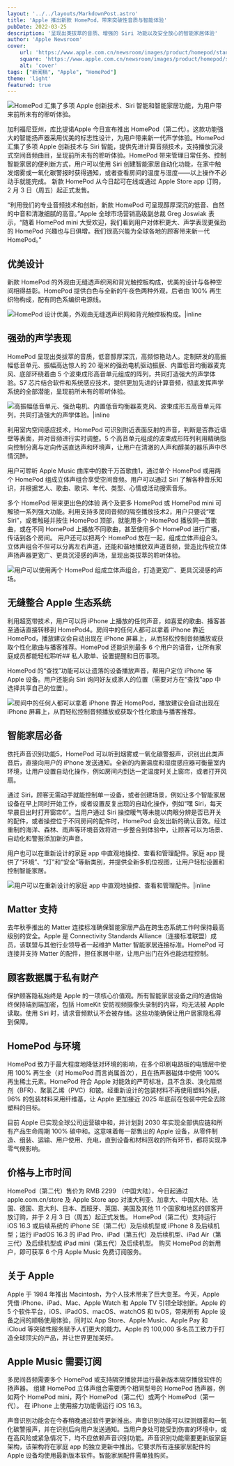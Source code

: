 ```yaml
---
layout: '../../layouts/MarkdownPost.astro'
title: 'Apple 推出新款 HomePod，带来突破性音质与智能体验'
pubDate: 2022-03-25
description: '呈现出类拔萃的音质、增强的 Siri 功能以及安全放心的智能家居体验'
author: 'Apple Newsroom'
cover:
    url: 'https://www.apple.com.cn/newsroom/images/product/homepod/standard/Apple-HomePod-hero-230118_big.jpg.large_2x.jpg'
    square: 'https://www.apple.com.cn/newsroom/images/product/homepod/standard/Apple-HomePod-hero-230118_big.jpg.large_2x.jpg'
    alt: 'cover'
tags: ["新闻稿", "Apple", "HomePod"] 
theme: 'light'
featured: true
---
```


![HomePod 汇集了多项 Apple 创新技术、Siri 智能和智能家居功能，为用户带来前所未有的聆听体验。](https://www.apple.com.cn/newsroom/images/product/homepod/standard/Apple-HomePod-hero-230118_big.jpg.large_2x.jpg)

加利福尼亚州，库比提诺Apple 今日宣布推出 HomePod（第二代）。这款功能强大的智能扬声器采用优美的标志性设计，为用户带来新一代声学体验。HomePod 汇集了多项 Apple 创新技术与 Siri 智能，提供先进计算音频技术，支持播放沉浸式空间音频曲目，呈现前所未有的聆听体验。HomePod 带来管理日常任务、控制智能家居的便利新方式，用户可以使用 Siri 创建智能家居自动化功能，在家中触发烟雾或一氧化碳警报时获得通知，或者查看房间的温度与湿度——以上操作不必动手就能完成。
新款 HomePod 从今日起可在线或通过 Apple Store app 订购，2 月 3 日（周五）起正式发售。

“利用我们的专业音频技术和创新，新款 HomePod 可呈现醇厚深沉的低音、自然的中音和清澈细腻的高音。”Apple 全球市场营销高级副总裁 Greg Joswiak 表示，“随着 HomePod mini 大受欢迎，我们看到用户对体积更大、声学表现更强劲的 HomePod 兴趣也与日俱增。我们很高兴能为全球各地的顾客带来新一代 HomePod。”

## 优美设计

新款 HomePod 的外观由无缝透声织网和背光触控板构成，优美的设计与各种空间相得益彰。HomePod 提供白色与全新的午夜色两种外观，后者由 100% 再生织物构成，配有同色系编织电源线。

![HomePod 设计优美，外观由无缝透声织网和背光触控板构成。|inline](https://www.apple.com.cn/newsroom/images/product/homepod/standard/Apple-HomePod-2-up-230118_big.jpg.large_2x.jpg)

## 强劲的声学表现

HomePod 呈现出类拔萃的音质，低音醇厚深沉，高频惊艳动人。定制研发的高振幅低音单元、振幅高达惊人的 20 毫米的强劲电机驱动振膜、内置低音均衡器麦克风、底部环绕着由 5 个波束成形高音单元组成的阵列，共同打造强大的声学体验。S7 芯片结合软件和系统感应技术，提供更加先进的计算音频，彻底发挥声学系统的全部潜能，呈现前所未有的聆听体验。

![高振幅低音单元、强劲电机、内置低音均衡器麦克风、波束成形五高音单元阵列，共同打造强大的声学体验。|inline](https://www.apple.com.cn/newsroom/images/product/homepod/lifestyle/Apple-HomePod-internals-230118_inline.jpg.large_2x.jpg)

利用室内空间感应技术，HomePod 可识别附近表面反射的声音，判断是否靠近墙壁等表面，并对音频进行实时调整。5 个高音单元组成的波束成形阵列利用精确指向控制分离与定向传送直达声和环境声，让用户在清澈的人声和醇美的器乐声中尽情沉醉。

用户可聆听 Apple Music 曲库中的数千万首歌曲1，通过单个 HomePod 或用两个 HomePod 组成立体声组合享受空间音频。用户可以通过 Siri 了解各种音乐知识，并根据艺人、歌曲、歌词、年代、类型、心情或活动搜索音乐。

多个 HomePod 带来更出色的体验 两个及更多 HomePod 或 HomePod mini 可解锁一系列强大功能。利用支持多房间音频的隔空播放技术2，用户只要说“嘿 Siri”，或者触碰并按住 HomePod 顶部，就能用多个 HomePod 播放同一首歌曲，或在不同 HomePod 上播放不同歌曲，甚至使用多个 HomePod 进行广播，传话到各个房间。
用户还可以把两个 HomePod 放在一起，组成立体声组合3。立体声组合不但可以分离左右声道，还能和谐地播放双声道音频，营造比传统立体声扬声器更宽广、更具沉浸感的声场，呈现出类拔萃的聆听体验。

![用户可以使用两个 HomePod 组成立体声组合，打造更宽广、更具沉浸感的声场。](https://www.apple.com.cn/newsroom/images/product/homepod/standard/Apple-HomePod-stereo-pair-230118_big.jpg.large_2x.jpg)

## 无缝整合 Apple 生态系统

利用超宽带技术，用户可以将 iPhone 上播放的任何声音，如喜爱的歌曲、播客甚至通话直接转移到 HomePod4。房间中的任何人都可以拿着 iPhone 靠近 HomePod，播放建议会自动出现在 iPhone 屏幕上，从而轻松控制音频播放或获取个性化歌曲与播客推荐。HomePod 还能识别最多 6 个用户的语音，让所有家庭成员都能轻松聆听## 私人歌单、设置提醒和日历事项。

HomePod 的“查找”功能可以让遗落的设备播放声音，帮用户定位 iPhone 等 Apple 设备。用户还能向 Siri 询问好友或家人的位置（需要对方在“查找”app 中选择共享自己的位置）。

![房间中的任何人都可以拿着 iPhone 靠近 HomePod，播放建议会自动出现在 iPhone 屏幕上，从而轻松控制音频播放或获取个性化歌曲与播客推荐。](https://www.apple.com.cn/newsroom/images/product/homepod/standard/Apple-HomePod-ecosystem-230118_big.jpg.large_2x.jpg)

## 智能家居必备 

依托声音识别功能5，HomePod 可以听到烟雾或一氧化碳警报声，识别出此类声音后，直接向用户的 iPhone 发送通知。全新的内置温度和湿度感应器可衡量室内环境，让用户设置自动化操作，例如房间内到达一定温度时关上窗帘，或者打开风扇。

通过 Siri，顾客无需动手就能控制单一设备，或者创建场景，例如让多个智能家居设备在早上同时开始工作，或者设置反复出现的自动化操作，例如“嘿 Siri，每天早晨日出时打开窗帘6”。当用户通过 Siri 操控暖气等未能以肉眼分辨是否已开关的配件，或者操控位于不同房间的配件时，HomePod 会发出新的确认音效。经过重制的海洋、森林、雨声等环境音效将进一步整合到体验中，让顾客可以为场景、自动化和警报添加新的声音。

用户也可以在重新设计的家庭 app 中直观地操控、查看和管理配件。家庭 app 提供了“环境”、“灯”和“安全”等新类别，并提供全新多机位视图，让用户轻松设置和控制智能家居。

![用户可以在重新设计的家庭 app 中直观地操控、查看和管理配件。|inline](https://www.apple.com.cn/newsroom/images/product/homepod/standard/Apple-HomePod-smart-home-230118_big.jpg.large_2x.jpg)

## Matter 支持

去年秋季推出的 Matter 连接标准确保智能家居产品在跨生态系统工作时保持最高级别的安全。Apple 是 Connectivity Standards Alliance（连接标准联盟）成员，该联盟与其他行业领导者一起维护 Matter 智能家居连接标准。HomePod 可连接并支持 Matter 的配件，担任家居中枢，让用户出门在外也能远程控制。

## 顾客数据属于私有财产

保护顾客隐私始终是 Apple 的一项核心价值观。所有智能家居设备之间的通信始终保持端到端加密，包括 HomeKit 安防视频摄像头录制的内容，均无法被 Apple 读取。使用 Siri 时，请求音频默认不会被存储。这些功能确保让用户居家隐私得到保障。

## HomePod 与环境

HomePod 致力于最大程度地降低对环境的影响，在多个印刷电路板的电镀层中使用 100% 再生金（对 HomePod 而言尚属首次），且在扬声器磁体中使用 100% 再生稀土元素。HomePod 符合 Apple 对能效的严苛标准，且不含汞、溴化阻燃剂（BFR）、聚氯乙烯（PVC）和铍。经重新设计的包装材料不再使用塑料外膜，96% 的包装材料采用纤维基，让 Apple 更加接近 2025 年底前在包装中完全去除塑料的目标。

目前 Apple 已实现全球公司运营碳中和，并计划到 2030 年实现全部供应链和所有产品生命周期 100% 碳中和。这意味着每一部售出的 Apple 设备，从零件制造、组装、运输、用户使用、充电，直到设备和材料回收的所有环节，都将实现净零气候影响。

## 价格与上市时间

HomePod（第二代）售价为 RMB 2299 （中国大陆），今日起通过 apple.com.cn/store 及 Apple Store app 对澳大利亚、加拿大、中国大陆、法国、德国、意大利、日本、西班牙、英国、美国及其他 11 个国家和地区的顾客开放订购，并于 2 月 3 日（周五）起正式发售。
HomePod（第二代）支持运行 iOS 16.3 或后续系统的 iPhone SE（第二代）及后续机型或 iPhone 8 及后续机型；运行 iPadOS 16.3 的 iPad Pro、iPad（第五代）及后续机型、iPad Air（第三代）及后续机型或 iPad mini（第五代）及后续机型。
购买 HomePod 的新用户，即可获享 6 个月 Apple Music 免费订阅服务。

## 关于 Apple

Apple 于 1984 年推出 Macintosh，为个人技术带来了巨大变革。今天，Apple 凭借 iPhone、iPad、Mac、Apple Watch 和 Apple TV 引领全球创新。Apple 的 5 个软件平台，iOS、iPadOS、macOS、watchOS 和 tvOS，带来所有 Apple 设备之间的顺畅使用体验，同时以 App Store、Apple Music、Apple Pay 和 iCloud 等突破性服务赋予人们更大的能力。Apple 的 100,000 多名员工致力于打造全球顶尖的产品，并让世界更加美好。

## Apple Music 需要订阅

多房间音频需要多个 HomePod 或支持隔空播放并运行最新版本隔空播放软件的扬声器。
组建 HomePod 立体声组合需要两个相同型号的 HomePod 扬声器，例如两个 HomePod mini，两个 HomePod（第二代）或两个 HomePod（第一代）。
在 iPhone 上使用接力功能需运行 iOS 16.3。

声音识别功能会在今春稍晚通过软件更新推出。声音识别功能可以探测烟雾和一氧化碳警报声，并在识别后向用户发送通知。当用户身处可能受到伤害的环境中，或在高风险或紧急情况下，均不应依赖声音识别功能。声音识别功能需要更新版家庭架构，该架构将在家庭 app 的独立更新中推出。它要求所有连接家居配件的 Apple 设备均使用最新版本软件。智能家居配件需单独购买。

